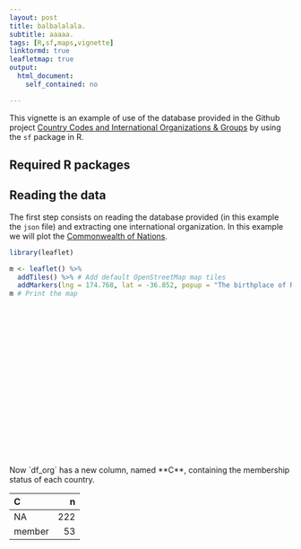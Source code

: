 ```yaml
---
layout: post
title: balbalalala.
subtitle: aaaaa.
tags: [R,sf,maps,vignette]
linktormd: true
leafletmap: true
output: 
  html_document: 
    self_contained: no

---
```



This vignette is an example of use of the database provided in the Github project [Country Codes and International Organizations & Groups](https://dieghernan.github.io/projects/countrycodes/) by using the `sf` package in R.

Required R packages
-------------------

Reading the data
----------------

The first step consists on reading the database provided (in this example the `json` file) and extracting one international organization. In this example we will plot the [Commonwealth of Nations](https://en.wikipedia.org/wiki/Commonwealth_of_Nations).

``` r
library(leaflet)

m <- leaflet() %>%
  addTiles() %>% # Add default OpenStreetMap map tiles
  addMarkers(lng = 174.768, lat = -36.852, popup = "The birthplace of R")
m # Print the map
```

<!--html_preserve-->
<div id="htmlwidget-e8e0d117b1e85136406f" style="position: relative; width: 100%;padding-top: 56.25%;" class="leaflet html-widget"></div>
<script type="application/json" data-for="htmlwidget-e8e0d117b1e85136406f">{"x":{"options":{"crs":{"crsClass":"L.CRS.EPSG3857","code":null,"proj4def":null,"projectedBounds":null,"options":{}}},"calls":[{"method":"addTiles","args":["//{s}.tile.openstreetmap.org/{z}/{x}/{y}.png",null,null,{"minZoom":0,"maxZoom":18,"tileSize":256,"subdomains":"abc","errorTileUrl":"","tms":false,"noWrap":false,"zoomOffset":0,"zoomReverse":false,"opacity":1,"zIndex":1,"detectRetina":false,"attribution":"&copy; <a href=\"http://openstreetmap.org\">OpenStreetMap<\/a> contributors, <a href=\"http://creativecommons.org/licenses/by-sa/2.0/\">CC-BY-SA<\/a>"}]},{"method":"addMarkers","args":[-36.852,174.768,null,null,null,{"interactive":true,"draggable":false,"keyboard":true,"title":"","alt":"","zIndexOffset":0,"opacity":1,"riseOnHover":false,"riseOffset":250},"The birthplace of R",null,null,null,null,{"interactive":false,"permanent":false,"direction":"auto","opacity":1,"offset":[0,0],"textsize":"10px","textOnly":false,"className":"","sticky":true},null]}],"limits":{"lat":[-36.852,-36.852],"lng":[174.768,174.768]}},"evals":[],"jsHooks":[]}</script>
<!--/html_preserve-->
Now `df_org` has a new column, named **C**, containing the membership status of each country.

| C      |    n|
|:-------|----:|
| NA     |  222|
| member |   53|
